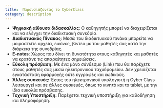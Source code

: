```yaml
---
title:  Παρουσιάζοντας το CyberClass
category: description
---
```


* **Ψηφιακή αίθουσα διδασκαλίας**:
Ο καθηγητής μπορεί να διαχειρίζεται και να ελέγχει την διαδικτυακή συνεδρία.
* **Διαδικτυακός Πίνακας**:
Μεσώ του διαδικτυακού πινάκα μπορείτε να μοιραστείτε αρχεία, εικόνες, βίντεο με του μαθητές σας κατά την διάρκεια της συνεδρίας.
*  **E-notes**:
Χώρος που δίνει τη δυνατότητα στους καθηγητές και μαθητές να κρατάνε τις απαραίτητες σημειώσεις.
* **Εύκολη πρόσβαση:**
 Με ένα μόνο σύνδεσμο (Link) που θα παρέχετε στους μαθητές σας μεσώ ηλεκτρονικού ταχυδρομείου. Δεν χρειάζεται εγκατάσταση εφαρμογής ούτε εγγραφές και κωδικούς.
* **Άλλες συσκευές:**
Έκτος του ηλεκτρονικού υπολογιστή η Cyber Class λειτουργεί και σε άλλες συσκευές, όπως το κινητό και το tablet, με την ίδια ευκολία πρόσβασης.
*  **Τεχνική Υποστήριξη:**
Παρέχεται τεχνική υποστήριξη για καθοδήγηση και πληροφόρηση.
